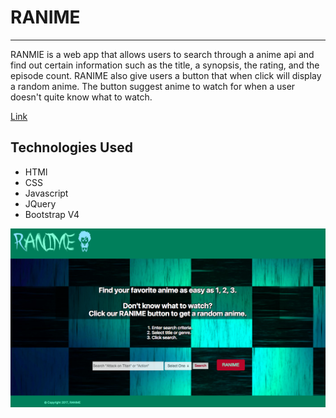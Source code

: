 # RANIME

---

  RANMIE is a web app that allows users to search through a anime api and find out certain information
such as the title, a synopsis, the rating, and the episode count. RANIME also give users a button
that when click will display a random anime. The button suggest anime to watch for when a user doesn't
quite know what to watch.

[Link](https://q1-ranime.firebaseapp.com/)

## Technologies Used
* HTMl
* CSS
* Javascript
* JQuery
* Bootstrap V4

![Image](RANIMEscreenshot.png)
